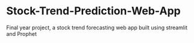 # Stock-Trend-Prediction-Web-App
Final year project, a stock trend forecasting web app built using streamlit and Prophet
